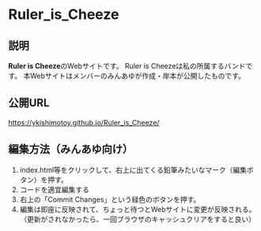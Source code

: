 # Ruler_is_Cheeze

## 説明
**Ruler is Cheeze**のWebサイトです。
Ruler is Cheezeは私の所属するバンドです。
本Webサイトはメンバーのみんあゆが作成・岸本が公開したものです。

## 公開URL
https://ykishimotoy.github.io/Ruler_is_Cheeze/

## 編集方法（みんあゆ向け）
1. index.html等をクリックして、右上に出てくる鉛筆みたいなマーク（編集ボタン）を押す。
2. コードを適宜編集する
3. 右上の「Commit Changes」という緑色のボタンを押す。
4. 編集は即座に反映されて、ちょっと待つとWebサイトに変更が反映される。（更新がされなかったら、一回ブラウザのキャッシュクリアをすると良い）
